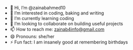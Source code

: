- 👋 Hi, I’m @zainabahmed10
- 👀 I’m interested in coding, baking and writing
- 🌱 I’m currently learning coding
- 💞️ I’m looking to collaborate on building useful projects
- 📫 How to reach me: zainab4info@gmail.com
- 😄 Pronouns: she/her
- ⚡ Fun fact: I am insanely good at remembering birthdays

<!---
zainabahmed10/zainabahmed10 is a ✨ special ✨ repository because its `README.md` (this file) appears on your GitHub profile.
You can click the Preview link to take a look at your changes.
--->
